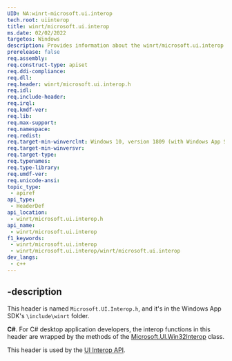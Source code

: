 ```yaml
---
UID: NA:winrt-microsoft.ui.interop
tech.root: uiinterop
title: winrt/microsoft.ui.interop
ms.date: 02/02/2022
targetos: Windows
description: Provides information about the winrt/microsoft.ui.interop.h header for the UI Interop API.
prerelease: false
req.assembly: 
req.construct-type: apiset
req.ddi-compliance: 
req.dll: 
req.header: winrt/microsoft.ui.interop.h
req.idl: 
req.include-header: 
req.irql: 
req.kmdf-ver: 
req.lib: 
req.max-support: 
req.namespace: 
req.redist: 
req.target-min-winverclnt: Windows 10, version 1809 (with Windows App SDK 1.0 Preview 1 or later)
req.target-min-winversvr: 
req.target-type: 
req.typenames: 
req.type-library: 
req.umdf-ver: 
req.unicode-ansi: 
topic_type:
 - apiref
api_type:
 - HeaderDef
api_location:
 - winrt/microsoft.ui.interop.h
api_name:
 - winrt/microsoft.ui.interop
f1_keywords:
 - winrt/microsoft.ui.interop
 - winrt/microsoft.ui.interop/winrt/microsoft.ui.interop
dev_langs:
 - c++
---
```


## -description

This header is named `Microsoft.UI.Interop.h`, and it's in the Windows App SDK's `\include\winrt` folder.

**C#**. For C# desktop application developers, the interop functions in this header are wrapped by the methods of the [Microsoft.UI.Win32Interop](/windows/apps/winui/winui3/cs-interop-apis/microsoft.ui/microsoft.ui.win32interop) class.

This header is used by the [UI Interop API](../_uiinterop/index.md).
